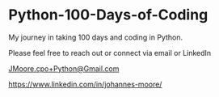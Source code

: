 # Python-100-Days-of-Coding
My journey in taking 100 days and coding in Python. 

Please feel free to reach out or connect via email or LinkedIn

JMoore.cpo+Python@Gmail.com

https://www.linkedin.com/in/johannes-moore/
